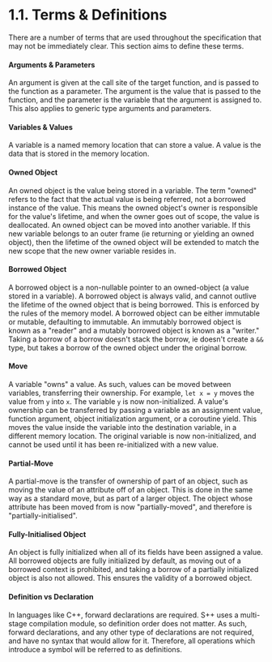 # 1.1. Terms &amp; Definitions

<primary-label ref="header-label"/>

<secondary-label ref="doc-complete"/>

<secondary-label ref="doc-subj-update"/>

There are a number of terms that are used throughout the specification that may not be immediately clear. This section
aims to define these terms.

#### Arguments & Parameters

An argument is given at the call site of the target function, and is passed to the function as a parameter. The argument
is the value that is passed to the function, and the parameter is the variable that the argument is assigned to. This
also applies to generic type arguments and parameters.

#### Variables & Values

A variable is a named memory location that can store a value. A value is the data that is stored in the memory location.

#### Owned Object

An owned object is the value being stored in a variable. The term "owned" refers to the fact that the actual value is
being referred, not a borrowed instance of the value. This means the owned object's owner is responsible for the value's
lifetime, and when the owner goes out of scope, the value is deallocated. An owned object can be moved into another
variable. If this new variable belongs to an outer frame (ie returning or yielding an owned object), then the lifetime
of the owned object will be extended to match the new scope that the new owner variable resides in.

#### Borrowed Object

A borrowed object is a non-nullable pointer to an owned-object (a value stored in a variable). A borrowed object is
always valid, and cannot outlive the lifetime of the owned object that is being borrowed. This is enforced by the rules
of the memory model. A borrowed object can be either immutable or mutable, defaulting to immutable. An immutably
borrowed object is known as a "reader" and a mutably borrowed object is known as a "writer." Taking a borrow of a borrow
doesn't stack the borrow, ie doesn't create a `&&` type, but takes a borrow of the owned object under the original
borrow.

#### Move

A variable "owns" a value. As such, values can be moved between variables, transferring their ownership. For
example, `let x = y` moves the value from `y` into `x`. The variable `y` is now non-initialized. A value's ownership can
be transferred by passing a variable as an assignment value, function argument, object initialization argument, or a
coroutine yield. This moves the value inside the variable into the destination variable, in a different memory location.
The original variable is now non-initialized, and cannot be used until it has been re-initialized with a new value.

#### Partial-Move

A partial-move is the transfer of ownership of part of an object, such as moving the value of an attribute off of an
object. This is done in the same way as a standard move, but as part of a larger object. The object whose attribute has
been moved from is now "partially-moved", and therefore is "partially-initialised".

#### Fully-Initialised Object

An object is fully initialized when all of its fields have been assigned a value. All borrowed objects are fully
initialized by default, as moving out of a borrowed context is prohibited, and taking a borrow of a partially
initialized object is also not allowed. This ensures the validity of a borrowed object.

#### Definition vs Declaration

In languages like C++, forward declarations are required. S++ uses a multi-stage compilation module, so definition order
does not matter. As such, forward declarations, and any other type of declarations are not required, and have no syntax
that would allow for it. Therefore, all operations which introduce a symbol will be referred to as definitions.
